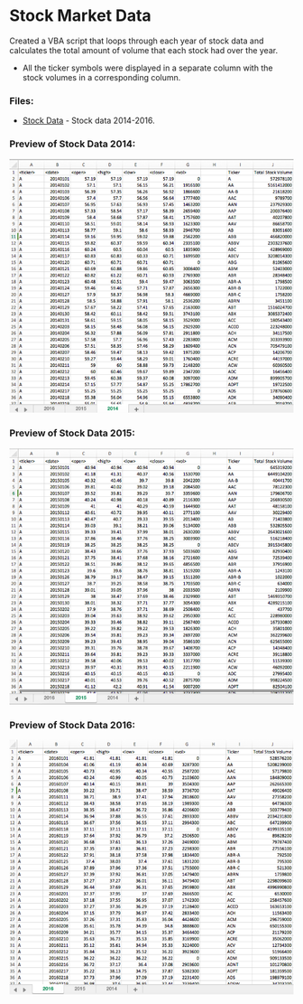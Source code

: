 # Stock Market Data

Created a VBA script that loops through each year of stock data and calculates the total amount of volume that each stock had over the year.

* All the ticker symbols were displayed in a separate column with the stock volumes in a corresponding column. 

### Files: 
* [Stock Data](Multiple_year_stock_data.xlsm) - Stock data 2014-2016.

### Preview of Stock Data 2014:
![2014 Stocks](Images/stock_data_2014.png)

### Preview of Stock Data 2015:
![2015 Stocks](Images/stock_data_2015.png)

### Preview of Stock Data 2016:
![2016 Stocks](Images/stock_data_2016.png)

